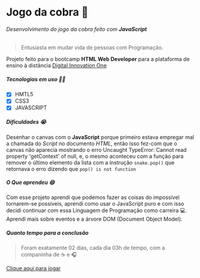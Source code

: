 # Jogo da cobra :snake:

###### Desenvolvimento do jogo da cobra feito com **JavaScript**

> Entusiasta em mudar vida de pessoas com Programação.

Projeto feito para o bootcamp **HTML Web Developer** para a plataforma de ensino à distância [Digital Innovation One](https://digitalinnovation.one/)

##### Tecnologias em uso :man_technologist:

- [x] HMTL5
- [x] CSS3
- [x] JAVASCRIPT

##### Dificuldades :sob:

Desenhar o canvas com o **JavaScript** porque primeiro estava empregar mal a chamada do _Script_ no documento _HTML_, então isso fez-com que o canvas não aparecia mostrando o erro Uncaught TypeError: Cannot read property 'getContext' of null, e, o mesmo aconteceu com a função para remover o último elemento da lista com a instrução ``snake.pop()`` que retornava o erro dizendo que ``pop() is not function`` 

##### O Que aprendeu :smile:

Com esse projeto aprendi que podemos fazer as coisas do impossível tornarem-se possíveis, aprendi como usar o JavaScript puro e com isso decidi continuar com essa Linguagem de Programação como carreira :computer:. Aprendi mais sobre eventos e a árvore DOM (Document Object Model).

##### Quanto tempo para a conclusão

> Foram exatamente 02 dias, cada dia 03h de tempo, com a companinha de :coffee: e :headphones:

[Clique aqui para jogar](https://mr-cerebro.github.io/SnakeGame/)